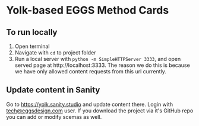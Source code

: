 # Yolk-based EGGS Method Cards

## To run locally
1. Open terminal
2. Navigate with `cd` to project folder
3. Run a local server with `python -m SimpleHTTPServer 3333`, and open served page at http://localhost:3333. The reason we do this is because we have only allowed content requests from this url currently. 

## Update content in Sanity
Go to https://yolk.sanity.studio and update content there. Login with tech@eggsdesign.com user. If you download the project via it's GitHub repo you can add or modify scemas as well.